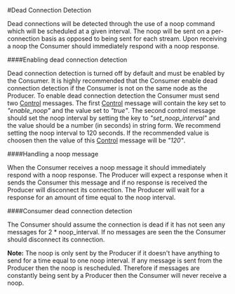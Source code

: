#Dead Connection Detection

Dead connections will be detected through the use of a noop command which will be scheduled at a given interval. The noop will be sent on a per-connection basis as opposed to being sent for each stream. Upon receiving a noop the Consumer should immediately respond with a noop response.

####Enabling dead connection detection

Dead connection detection is turned off by default and must be enabled by the Consumer. It is highly recommended that the Consumer enable dead connection detection if the Consumer is not on the same node as the Producer. To enable dead connection detection the Consumer must send two [Control](commands/control.md) messages. The first [Control](commands/control.md) message will contain the key set to *"enable_noop"* and the value set to *"true"*. The second control message should set the noop interval by setting the key to *"set_noop_interval"* and the value should be a number (in seconds) in string form. We recommend setting the noop interval to 120 seconds. If the recommended value is choosen then the value of this [Control](commands/control.md) message will be *"120"*.

####Handling a noop message

When the Consumer receives a noop message it should immediately respond with a noop response. The Producer will expect a response when it sends the Consumer this message and if no response is received the Producer will disconnect its connection. The Producer will wait for a response for an amount of time equal to the noop interval.

####Consumer dead connection detection

The Consumer should assume the connection is dead if it has not seen any messages for 2 * noop_interval. If no messages are seen the the Consumer should disconnect its connection.

**Note:** The noop is only sent by the Producer if it doesn't have anything to send for a time equal to one noop interval. If any message is sent from the Producer then the noop is rescheduled. Therefore if messages are constantly being sent by a Producer then the Consumer will never receive a noop.